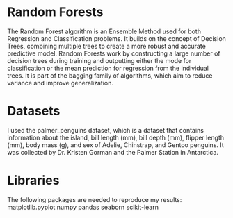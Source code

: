 # Random Forests

The Random Forest algorithm is an Ensemble Method used for both Regression and Classification problems. It builds on the concept of Decision Trees, combining multiple trees to create a more robust and accurate predictive model. Random Forests work by constructing a large number of decision trees during training and outputting either the mode for classification or the mean prediction for regression from the individual trees. It is part of the bagging family of algorithms, which aim to reduce variance and improve generalization.

# Datasets

I used the palmer_penguins dataset, which is a dataset that contains information about the island, bill length (mm), bill depth (mm), flipper length (mm), body mass (g), and sex of Adelie, Chinstrap, and Gentoo penguins. It was collected by Dr. Kristen Gorman and the Palmer Station in Antarctica.

# Libraries

The following packages are needed to reproduce my results:
matplotlib.pyplot
numpy
pandas
seaborn
scikit-learn